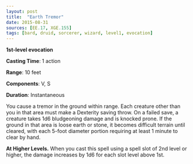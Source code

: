 ```yaml
---
layout: post
title:  "Earth Tremor"
date: 2015-08-31
sources: [EE.17, XGE.155]
tags: [bard, druid, sorcerer, wizard, level1, evocation]
---
```


**1st-level evocation**

**Casting Time**: 1 action

**Range**: 10 feet

**Components**: V, S

**Duration**: Instantaneous

You cause a tremor in the ground within range. Each creature other than you in that area must make a Dexterity saving throw. On a failed save, a creature takes 1d6 bludgeoning damage and is knocked prone. If the ground in that area is loose earth or stone, it becomes difficult terrain until cleared, with each 5-foot diameter portion requiring at least 1 minute to clear by hand.

**At Higher Levels.** When you cast this spell using a spell slot of 2nd level or higher, the damage increases by 1d6 for each slot level above 1st.
